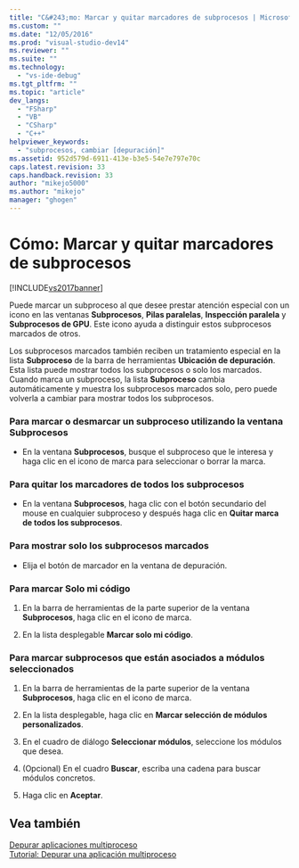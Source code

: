 ```yaml
---
title: "C&#243;mo: Marcar y quitar marcadores de subprocesos | Microsoft Docs"
ms.custom: ""
ms.date: "12/05/2016"
ms.prod: "visual-studio-dev14"
ms.reviewer: ""
ms.suite: ""
ms.technology: 
  - "vs-ide-debug"
ms.tgt_pltfrm: ""
ms.topic: "article"
dev_langs: 
  - "FSharp"
  - "VB"
  - "CSharp"
  - "C++"
helpviewer_keywords: 
  - "subprocesos, cambiar [depuración]"
ms.assetid: 952d579d-6911-413e-b3e5-54e7e797e70c
caps.latest.revision: 33
caps.handback.revision: 33
author: "mikejo5000"
ms.author: "mikejo"
manager: "ghogen"
---
```

# C&#243;mo: Marcar y quitar marcadores de subprocesos
[!INCLUDE[vs2017banner](../code-quality/includes/vs2017banner.md)]

Puede marcar un subproceso al que desee prestar atención especial con un icono en las ventanas **Subprocesos**, **Pilas paralelas**, **Inspección paralela** y **Subprocesos de GPU**.  Este icono ayuda a distinguir estos subprocesos marcados de otros.  
  
 Los subprocesos marcados también reciben un tratamiento especial en la lista **Subproceso** de la barra de herramientas **Ubicación de depuración**.  Esta lista puede mostrar todos los subprocesos o solo los marcados.  Cuando marca un subproceso, la lista **Subproceso** cambia automáticamente y muestra los subprocesos marcados solo, pero puede volverla a cambiar para mostrar todos los subprocesos.  
  
### Para marcar o desmarcar un subproceso utilizando la ventana Subprocesos  
  
-   En la ventana **Subprocesos**, busque el subproceso que le interesa y haga clic en el icono de marca para seleccionar o borrar la marca.  
  
### Para quitar los marcadores de todos los subprocesos  
  
-   En la ventana **Subprocesos**, haga clic con el botón secundario del mouse en cualquier subproceso y después haga clic en **Quitar marca de todos los subprocesos**.  
  
### Para mostrar solo los subprocesos marcados  
  
-   Elija el botón de marcador en la ventana de depuración.  
  
### Para marcar Solo mi código  
  
1.  En la barra de herramientas de la parte superior de la ventana **Subprocesos**, haga clic en el icono de marca.  
  
2.  En la lista desplegable **Marcar solo mi código**.  
  
### Para marcar subprocesos que están asociados a módulos seleccionados  
  
1.  En la barra de herramientas de la parte superior de la ventana **Subprocesos**, haga clic en el icono de marca.  
  
2.  En la lista desplegable, haga clic en **Marcar selección de módulos personalizados**.  
  
3.  En el cuadro de diálogo **Seleccionar módulos**, seleccione los módulos que desea.  
  
4.  \(Opcional\) En el cuadro **Buscar**, escriba una cadena para buscar módulos concretos.  
  
5.  Haga clic en **Aceptar**.  
  
## Vea también  
 [Depurar aplicaciones multiproceso](../debugger/debug-multithreaded-applications-in-visual-studio.md)   
 [Tutorial: Depurar una aplicación multiproceso](../debugger/walkthrough-debugging-a-multithreaded-application.md)